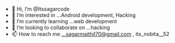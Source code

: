 - 👋 Hi, I’m @Itssagarcode
- 👀 I’m interested in ...Android development, Hacking
- 🌱 I’m currently learning ...web development
- 💞️ I’m looking to collaborate on ...hacking
- 📫 How to reach me ...sagarmaithil70@gmail.com  , its_nobita__52

<!---
Itssagarcode/Itssagarcode is a ✨ special ✨ repository because its `README.md` (this file) appears on your GitHub profile.
You can click the Preview link to take a look at your changes.
--->
